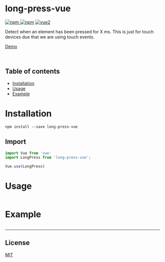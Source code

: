 # long-press-vue

[![npm](https://img.shields.io/npm/v/long-press-vue.svg) ![npm](https://img.shields.io/npm/dm/long-press-vue.svg)](https://www.npmjs.com/package/long-press-vue)
[![vue2](https://img.shields.io/badge/vue-2.x-brightgreen.svg)](https://vuejs.org/)

Detect when an element has been pressed for X ms. This is just for touch devices due that we are using touch events.

[Demo]()


<br>

## Table of contents

- [Installation](#installation)
- [Usage](#usage)
- [Example](#example)

# Installation

```
npm install --save long-press-vue
```

## Import

```javascript
import Vue from 'vue'
import LongPress from 'long-press-vue';

Vue.use(LongPress)
```

# Usage

```html

```


# Example

```html

```

---

## License

[MIT](http://opensource.org/licenses/MIT)
